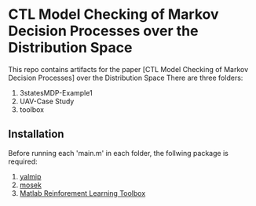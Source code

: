 # CTL Model Checking of Markov Decision Processes over the Distribution Space

This repo contains artifacts for the paper [CTL Model Checking of Markov Decision Processes] over the Distribution Space
There are three folders:

1. 3statesMDP-Example1
2. UAV-Case Study
3. toolbox

## Installation

Before running each 'main.m' in each folder, the follwing package is required:

1. [yalmip](https://yalmip.github.io/tutorial/installation/)
2. [mosek](https://www.mosek.com)
3. [Matlab Reinforement Learning Toolbox](https://www.mathworks.com/products/reinforcement-learning.html)
